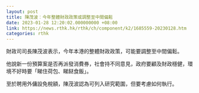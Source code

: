 ```yaml
---
layout: post
title: 陳茂波︰今年整體財政政策或調整至中間偏鬆
date: 2023-01-28 12:20:02.000000000 +08:00
link: https://news.rthk.hk/rthk/ch/component/k2/1685559-20230128.htm
categories: rthk
---
```


財政司司長陳茂波表示，今年本港的整體財政政策，可能要調整至中間偏鬆。

他說新一份預算案是否再派發消費券，社會持不同意見，政府要顧及財政穩健，環境不好時要「睇住荷包、睇餸食飯」。

至於聘用外傭設免稅額，陳茂波認為可列入研究範圍，但要考慮如何執行。
